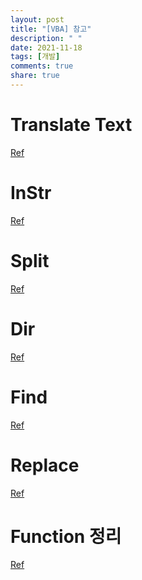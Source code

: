 ```yaml
---
layout: post
title: "[VBA] 참고"
description: " "
date: 2021-11-18
tags: [개발]
comments: true
share: true
---
```



Translate Text 
=====
[Ref](https://stackoverflow.com/questions/19098260/translate-text-using-vba)


InStr  
=====
[Ref](https://sejinworld.tistory.com/32?category=271582)


Split
====
[Ref](http://officetanaka.net/excel/vba/tips/tips62.htm)

Dir
====
[Ref](https://stat-and-news-by-daragon9.tistory.com/246)


Find
====
[Ref](https://www.tipsfound.com/vba/07030)

Replace
====
[Ref](http://officetanaka.net/excel/vba/function/replace.htm)


Function 정리
=====
[Ref](http://gilbutbook.tistory.com/1139)
